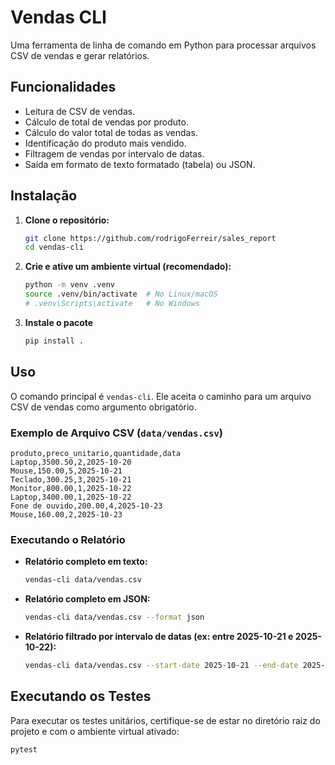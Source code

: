 # Vendas CLI

Uma ferramenta de linha de comando em Python para processar arquivos CSV de vendas e gerar relatórios.

## Funcionalidades

- Leitura de CSV de vendas.
- Cálculo de total de vendas por produto.
- Cálculo do valor total de todas as vendas.
- Identificação do produto mais vendido.
- Filtragem de vendas por intervalo de datas.
- Saída em formato de texto formatado (tabela) ou JSON.

## Instalação

1.  **Clone o repositório:**

    ```bash
    git clone https://github.com/rodrigoFerreir/sales_report
    cd vendas-cli
    ```

2.  **Crie e ative um ambiente virtual (recomendado):**

    ```bash
    python -m venv .venv
    source .venv/bin/activate  # No Linux/macOS
    # .venv\Scripts\activate   # No Windows
    ```

3.  **Instale o pacote**

    ```bash
    pip install .
    ```

## Uso

O comando principal é `vendas-cli`. Ele aceita o caminho para um arquivo CSV de vendas como argumento obrigatório.

### Exemplo de Arquivo CSV (`data/vendas.csv`)

```csv
produto,preco_unitario,quantidade,data
Laptop,3500.50,2,2025-10-20
Mouse,150.00,5,2025-10-21
Teclado,300.25,3,2025-10-21
Monitor,800.00,1,2025-10-22
Laptop,3400.00,1,2025-10-22
Fone de ouvido,200.00,4,2025-10-23
Mouse,160.00,2,2025-10-23
```

### Executando o Relatório

-   **Relatório completo em texto:**

    ```bash
    vendas-cli data/vendas.csv
    ```

-   **Relatório completo em JSON:**

    ```bash
    vendas-cli data/vendas.csv --format json
    ```

-   **Relatório filtrado por intervalo de datas (ex: entre 2025-10-21 e 2025-10-22):**

    ```bash
    vendas-cli data/vendas.csv --start-date 2025-10-21 --end-date 2025-10-22
    ```

## Executando os Testes

Para executar os testes unitários, certifique-se de estar no diretório raiz do projeto e com o ambiente virtual ativado:

```bash
pytest
```
